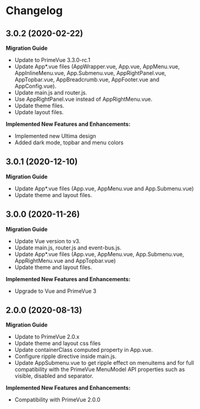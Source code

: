 # Changelog

## 3.0.2 (2020-02-22)

**Migration Guide**

- Update to PrimeVue 3.3.0-rc.1
- Update App*.vue files (AppWrapper.vue, App.vue, AppMenu.vue, AppInlineMenu.vue, App.Submenu.vue, AppRightPanel.vue, AppTopbar.vue, AppBreadcrumb.vue, AppFooter.vue and AppConfig.vue).
- Update main.js and router.js.
- Use AppRightPanel.vue instead of AppRightMenu.vue.
- Update theme files.
- Update layout files.

**Implemented New Features and Enhancements:**

- Implemented new Ultima design
- Added dark mode, topbar and menu colors

## 3.0.1 (2020-12-10)

**Migration Guide**

- Update App*.vue files (App.vue, AppMenu.vue and App.Submenu.vue)
- Update theme and layout files.

## 3.0.0 (2020-11-26)

**Migration Guide**

- Update Vue version to v3.
- Update main.js, router.js and event-bus.js.
- Update App*.vue files (App.vue, AppMenu.vue, App.Submenu.vue, AppRightMenu.vue and AppTopbar.vue)
- Update theme and layout files.

**Implemented New Features and Enhancements:**

- Upgrade to Vue and PrimeVue 3

## 2.0.0 (2020-08-13)

**Migration Guide**

- Update to PrimeVue 2.0.x
- Update theme and layout css files
- Update containerClass computed property in App.vue.
- Configure ripple directive inside main.js.
- Update AppSubmenu.vue to get ripple effect on menuitems and for full compatibility with the PrimeVue MenuModel API properties such as visible, disabled and separator.

**Implemented New Features and Enhancements:**

- Compatibility with PrimeVue 2.0.0

